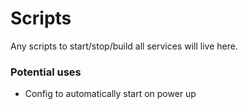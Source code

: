 # Scripts

Any scripts to start/stop/build all services will live here.

### Potential uses
- Config to automatically start on power up
